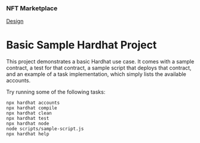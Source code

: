 ### NFT Marketplace

[Design](https://www.figma.com/file/lMZepUAWo5jMurQJOJFC6K/CryptoKet---NFT-Marketplace-UI-Kit?node-id=0%3A1)



# Basic Sample Hardhat Project

This project demonstrates a basic Hardhat use case. It comes with a sample contract, a test for that contract, a sample script that deploys that contract, and an example of a task implementation, which simply lists the available accounts.

Try running some of the following tasks:

```shell
npx hardhat accounts
npx hardhat compile
npx hardhat clean
npx hardhat test
npx hardhat node
node scripts/sample-script.js
npx hardhat help
```
